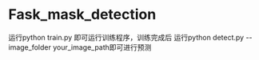 # Fask_mask_detection
运行python train.py 即可运行训练程序，训练完成后
运行python detect.py --image_folder your_image_path即可进行预测

